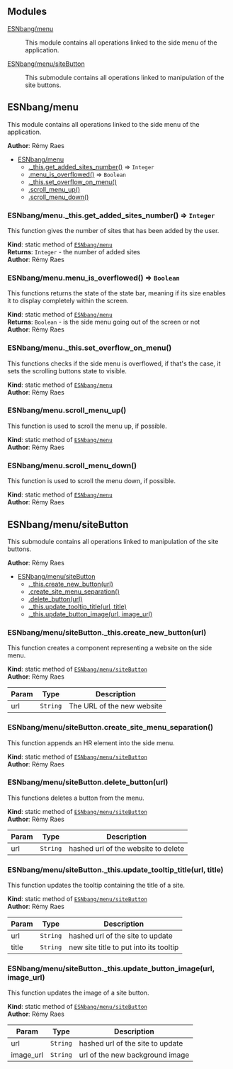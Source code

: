 ## Modules

<dl>
<dt><a href="#module_ESNbang/menu">ESNbang/menu</a></dt>
<dd><p>This module contains all operations linked to the side menu of the
application.</p>
</dd>
<dt><a href="#module_ESNbang/menu/siteButton">ESNbang/menu/siteButton</a></dt>
<dd><p>This submodule contains all operations linked to manipulation of the site
buttons.</p>
</dd>
</dl>

<a name="module_ESNbang/menu"></a>

## ESNbang/menu
This module contains all operations linked to the side menu of the
application.

**Author**: Rémy Raes  

* [ESNbang/menu](#module_ESNbang/menu)
    * [._this.get_added_sites_number()](#module_ESNbang/menu._this.get_added_sites_number) ⇒ <code>Integer</code>
    * [.menu_is_overflowed()](#module_ESNbang/menu.menu_is_overflowed) ⇒ <code>Boolean</code>
    * [._this.set_overflow_on_menu()](#module_ESNbang/menu._this.set_overflow_on_menu)
    * [.scroll_menu_up()](#module_ESNbang/menu.scroll_menu_up)
    * [.scroll_menu_down()](#module_ESNbang/menu.scroll_menu_down)

<a name="module_ESNbang/menu._this.get_added_sites_number"></a>

### ESNbang/menu._this.get_added_sites_number() ⇒ <code>Integer</code>
This function gives the number of sites that has been added by the user.

**Kind**: static method of [<code>ESNbang/menu</code>](#module_ESNbang/menu)  
**Returns**: <code>Integer</code> - the number of added sites  
**Author**: Rémy Raes  
<a name="module_ESNbang/menu.menu_is_overflowed"></a>

### ESNbang/menu.menu_is_overflowed() ⇒ <code>Boolean</code>
This functions returns the state of the state bar, meaning if its size
enables it to display completely within the screen.

**Kind**: static method of [<code>ESNbang/menu</code>](#module_ESNbang/menu)  
**Returns**: <code>Boolean</code> - is the side menu going out of the screen or not  
**Author**: Rémy Raes  
<a name="module_ESNbang/menu._this.set_overflow_on_menu"></a>

### ESNbang/menu._this.set_overflow_on_menu()
This functions checks if the side menu is overflowed, if that's
the case, it sets the scrolling buttons state to visible.

**Kind**: static method of [<code>ESNbang/menu</code>](#module_ESNbang/menu)  
**Author**: Rémy Raes  
<a name="module_ESNbang/menu.scroll_menu_up"></a>

### ESNbang/menu.scroll_menu_up()
This function is used to scroll the menu up, if possible.

**Kind**: static method of [<code>ESNbang/menu</code>](#module_ESNbang/menu)  
**Author**: Rémy Raes  
<a name="module_ESNbang/menu.scroll_menu_down"></a>

### ESNbang/menu.scroll_menu_down()
This function is used to scroll the menu down, if possible.

**Kind**: static method of [<code>ESNbang/menu</code>](#module_ESNbang/menu)  
**Author**: Rémy Raes  
<a name="module_ESNbang/menu/siteButton"></a>

## ESNbang/menu/siteButton
This submodule contains all operations linked to manipulation of the site
buttons.

**Author**: Rémy Raes  

* [ESNbang/menu/siteButton](#module_ESNbang/menu/siteButton)
    * [._this.create_new_button(url)](#module_ESNbang/menu/siteButton._this.create_new_button)
    * [.create_site_menu_separation()](#module_ESNbang/menu/siteButton.create_site_menu_separation)
    * [.delete_button(url)](#module_ESNbang/menu/siteButton.delete_button)
    * [._this.update_tooltip_title(url, title)](#module_ESNbang/menu/siteButton._this.update_tooltip_title)
    * [._this.update_button_image(url, image_url)](#module_ESNbang/menu/siteButton._this.update_button_image)

<a name="module_ESNbang/menu/siteButton._this.create_new_button"></a>

### ESNbang/menu/siteButton._this.create_new_button(url)
This function creates a component representing a website
on the side menu.

**Kind**: static method of [<code>ESNbang/menu/siteButton</code>](#module_ESNbang/menu/siteButton)  
**Author**: Rémy Raes  

| Param | Type | Description |
| --- | --- | --- |
| url | <code>String</code> | The URL of the new website |

<a name="module_ESNbang/menu/siteButton.create_site_menu_separation"></a>

### ESNbang/menu/siteButton.create_site_menu_separation()
This function appends an HR element into the side menu.

**Kind**: static method of [<code>ESNbang/menu/siteButton</code>](#module_ESNbang/menu/siteButton)  
**Author**: Rémy Raes  
<a name="module_ESNbang/menu/siteButton.delete_button"></a>

### ESNbang/menu/siteButton.delete_button(url)
This functions deletes a button from the menu.

**Kind**: static method of [<code>ESNbang/menu/siteButton</code>](#module_ESNbang/menu/siteButton)  
**Author**: Rémy Raes  

| Param | Type | Description |
| --- | --- | --- |
| url | <code>String</code> | hashed url of the website to delete |

<a name="module_ESNbang/menu/siteButton._this.update_tooltip_title"></a>

### ESNbang/menu/siteButton._this.update_tooltip_title(url, title)
This function updates the tooltip containing the title of a site.

**Kind**: static method of [<code>ESNbang/menu/siteButton</code>](#module_ESNbang/menu/siteButton)  
**Author**: Rémy Raes  

| Param | Type | Description |
| --- | --- | --- |
| url | <code>String</code> | hashed url of the site to update |
| title | <code>String</code> | new site title to put into its tooltip |

<a name="module_ESNbang/menu/siteButton._this.update_button_image"></a>

### ESNbang/menu/siteButton._this.update_button_image(url, image_url)
This function updates the image of a site button.

**Kind**: static method of [<code>ESNbang/menu/siteButton</code>](#module_ESNbang/menu/siteButton)  
**Author**: Rémy Raes  

| Param | Type | Description |
| --- | --- | --- |
| url | <code>String</code> | hashed url of the site to update |
| image_url | <code>String</code> | url of the new background image |

